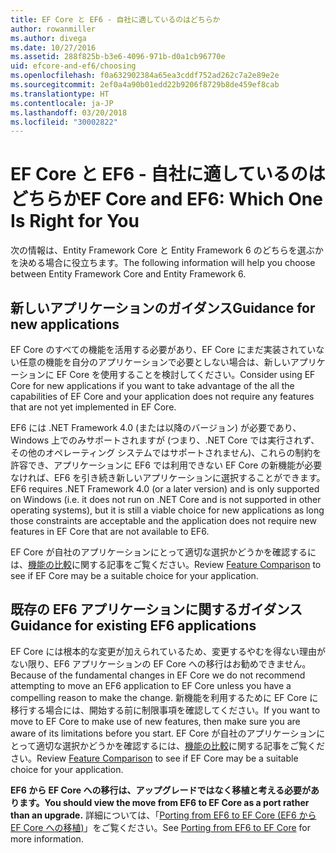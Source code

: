 ```yaml
---
title: EF Core と EF6 - 自社に適しているのはどちらか
author: rowanmiller
ms.author: divega
ms.date: 10/27/2016
ms.assetid: 288f825b-b3e6-4096-971b-d0a1cb96770e
uid: efcore-and-ef6/choosing
ms.openlocfilehash: f0a632902384a65ea3cddf752ad262c7a2e89e2e
ms.sourcegitcommit: 2ef0a4a90b01edd22b9206f8729b8de459ef8cab
ms.translationtype: HT
ms.contentlocale: ja-JP
ms.lasthandoff: 03/20/2018
ms.locfileid: "30002822"
---
```

# <a name="ef-core-and-ef6-which-one-is-right-for-you"></a><span data-ttu-id="1f8e4-102">EF Core と EF6 - 自社に適しているのはどちらか</span><span class="sxs-lookup"><span data-stu-id="1f8e4-102">EF Core and EF6: Which One Is Right for You</span></span>

<span data-ttu-id="1f8e4-103">次の情報は、Entity Framework Core と Entity Framework 6 のどちらを選ぶかを決める場合に役立ちます。</span><span class="sxs-lookup"><span data-stu-id="1f8e4-103">The following information will help you choose between Entity Framework Core and Entity Framework 6.</span></span>

## <a name="guidance-for-new-applications"></a><span data-ttu-id="1f8e4-104">新しいアプリケーションのガイダンス</span><span class="sxs-lookup"><span data-stu-id="1f8e4-104">Guidance for new applications</span></span>

<span data-ttu-id="1f8e4-105">EF Core のすべての機能を活用する必要があり、EF Core にまだ実装されていない任意の機能を自分のアプリケーションで必要としない場合は、新しいアプリケーションに EF Core を使用することを検討してください。</span><span class="sxs-lookup"><span data-stu-id="1f8e4-105">Consider using EF Core for new applications if you want to take advantage of the all the capabilities of EF Core and your application does not require any features that are not yet implemented in EF Core.</span></span>

<span data-ttu-id="1f8e4-106">EF6 には .NET Framework 4.0 (または以降のバージョン) が必要であり、Windows 上でのみサポートされますが (つまり、.NET Core では実行されず、その他のオペレーティング システムではサポートされません)、これらの制約を許容でき、アプリケーションに EF6 では利用できない EF Core の新機能が必要なければ、EF6 を引き続き新しいアプリケーションに選択することができます。</span><span class="sxs-lookup"><span data-stu-id="1f8e4-106">EF6 requires .NET Framework 4.0 (or a later version) and is only supported on Windows (i.e. it does not run on .NET Core and is not supported in other operating systems), but it is still a viable choice for new applications as long those constraints are acceptable and the application does not require new features in EF Core that are not available to EF6.</span></span>

<span data-ttu-id="1f8e4-107">EF Core が自社のアプリケーションにとって適切な選択かどうかを確認するには、[機能の比較](features.md)に関する記事をご覧ください。</span><span class="sxs-lookup"><span data-stu-id="1f8e4-107">Review [Feature Comparison](features.md) to see if EF Core may be a suitable choice for your application.</span></span>

## <a name="guidance-for-existing-ef6-applications"></a><span data-ttu-id="1f8e4-108">既存の EF6 アプリケーションに関するガイダンス</span><span class="sxs-lookup"><span data-stu-id="1f8e4-108">Guidance for existing EF6 applications</span></span>

<span data-ttu-id="1f8e4-109">EF Core には根本的な変更が加えられているため、変更するやむを得ない理由がない限り、EF6 アプリケーションの EF Core への移行はお勧めできません。</span><span class="sxs-lookup"><span data-stu-id="1f8e4-109">Because of the fundamental changes in EF Core we do not recommend attempting to move an EF6 application to EF Core unless you have a compelling reason to make the change.</span></span> <span data-ttu-id="1f8e4-110">新機能を利用するために EF Core に移行する場合には、開始する前に制限事項を確認してください。</span><span class="sxs-lookup"><span data-stu-id="1f8e4-110">If you want to move to EF Core to make use of new features, then make sure you are aware of its limitations before you start.</span></span> <span data-ttu-id="1f8e4-111">EF Core が自社のアプリケーションにとって適切な選択かどうかを確認するには、[機能の比較](features.md)に関する記事をご覧ください。</span><span class="sxs-lookup"><span data-stu-id="1f8e4-111">Review [Feature Comparison](features.md) to see if EF Core may be a suitable choice for your application.</span></span>

<span data-ttu-id="1f8e4-112">**EF6 から EF Core への移行は、アップグレードではなく移植と考える必要があります。**</span><span class="sxs-lookup"><span data-stu-id="1f8e4-112">**You should view the move from EF6 to EF Core as a port rather than an upgrade.**</span></span> <span data-ttu-id="1f8e4-113">詳細については、「[Porting from EF6 to EF Core (EF6 から EF Core への移植)](porting/index.md)」をご覧ください。</span><span class="sxs-lookup"><span data-stu-id="1f8e4-113">See [Porting from EF6 to EF Core](porting/index.md) for more information.</span></span>
